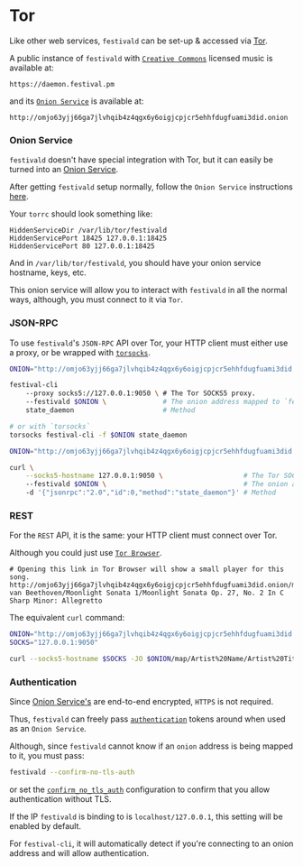 # Tor
Like other web services, `festivald` can be set-up & accessed via [Tor](https://torproject.org).

A public instance of `festivald` with [`Creative Commons`](https://creativecommons.org/licenses/by-nc-nd/4.0/) licensed music is available at:
```http
https://daemon.festival.pm
```

and its [`Onion Service`](https://community.torproject.org/onion-services) is available at:
```http
http://omjo63yjj66ga7jlvhqib4z4qgx6y6oigjcpjcr5ehhfdugfuami3did.onion
```

### Onion Service
`festivald` doesn't have special integration with Tor, but it can easily be turned into an [Onion Service](https://community.torproject.org/onion-services).

After getting `festivald` setup normally, follow the `Onion Service` instructions [here](https://community.torproject.org/onion-services/setup).

Your `torrc` should look something like:
```plaintext
HiddenServiceDir /var/lib/tor/festivald
HiddenServicePort 18425 127.0.0.1:18425
HiddenServicePort 80 127.0.0.1:18425
```
And in `/var/lib/tor/festivald`, you should have your onion service hostname, keys, etc.

This onion service will allow you to interact with `festivald` in all the normal ways, although, you must connect to it via `Tor`.

### JSON-RPC
To use `festivald`'s `JSON-RPC` API over Tor, your HTTP client must either use a proxy, or be wrapped with [`torsocks`](https://support.torproject.org/glossary/torsocks).
```bash
ONION="http://omjo63yjj66ga7jlvhqib4z4qgx6y6oigjcpjcr5ehhfdugfuami3did.onion"

festival-cli
	--proxy socks5://127.0.0.1:9050 \ # The Tor SOCKS5 proxy.
	--festivald $ONION \              # The onion address mapped to `festivald`
	state_daemon                      # Method

# or with `torsocks`
torsocks festival-cli -f $ONION state_daemon
```
```bash
ONION="http://omjo63yjj66ga7jlvhqib4z4qgx6y6oigjcpjcr5ehhfdugfuami3did.onion"

curl \
	--socks5-hostname 127.0.0.1:9050 \                    # The Tor SOCKS5 proxy.
	--festivald $ONION \                                  # The onion address mapped to `festivald`
	-d '{"jsonrpc":"2.0","id":0,"method":"state_daemon"}' # Method
```

### REST
For the `REST` API, it is the same: your HTTP client must connect over Tor.

Although you could just use [`Tor Browser`](https://www.torproject.org/download/).
```http
# Opening this link in Tor Browser will show a small player for this song.
http://omjo63yjj66ga7jlvhqib4z4qgx6y6oigjcpjcr5ehhfdugfuami3did.onion/map/Ludwig van Beethoven/Moonlight Sonata 1/Moonlight Sonata Op. 27, No. 2 In C Sharp Minor: Allegretto
```

The equivalent `curl` command:
```bash
ONION="http://omjo63yjj66ga7jlvhqib4z4qgx6y6oigjcpjcr5ehhfdugfuami3did.onion"
SOCKS="127.0.0.1:9050"

curl --socks5-hostname $SOCKS -JO $ONION/map/Artist%20Name/Artist%20Title/Song%20Title
```

### Authentication
Since [Onion Service's](https://community.torproject.org/onion-services/overview/) are end-to-end encrypted, `HTTPS` is not required.

Thus, `festivald` can freely pass [`authentication`](config.md) tokens around when used as an `Onion Service`.

Although, since `festivald` cannot know if an `onion` address is being mapped to it, you must pass:
```bash
festivald --confirm-no-tls-auth
```
or set the [`confirm_no_tls_auth`](config.md) configuration to confirm that you allow authentication without TLS.

If the IP `festivald` is binding to is `localhost/127.0.0.1`, this setting will be enabled by default.

For `festival-cli`, it will automatically detect if you're connecting to an onion address and will allow authentication.
